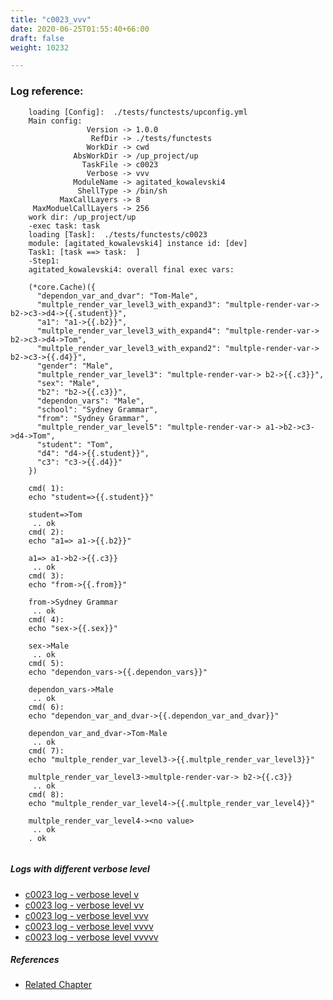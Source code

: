```yaml
---
title: "c0023_vvv"
date: 2020-06-25T01:55:40+66:00
draft: false
weight: 10232

---
```


### Log reference: <no value>

```
    loading [Config]:  ./tests/functests/upconfig.yml
    Main config:
                 Version -> 1.0.0
                  RefDir -> ./tests/functests
                 WorkDir -> cwd
              AbsWorkDir -> /up_project/up
                TaskFile -> c0023
                 Verbose -> vvv
              ModuleName -> agitated_kowalevski4
               ShellType -> /bin/sh
           MaxCallLayers -> 8
     MaxModuelCallLayers -> 256
    work dir: /up_project/up
    -exec task: task
    loading [Task]:  ./tests/functests/c0023
    module: [agitated_kowalevski4] instance id: [dev]
    Task1: [task ==> task:  ]
    -Step1:
    agitated_kowalevski4: overall final exec vars:
    
    (*core.Cache)({
      "dependon_var_and_dvar": "Tom-Male",
      "multple_render_var_level3_with_expand3": "multple-render-var-> b2->c3->d4->{{.student}}",
      "a1": "a1->{{.b2}}",
      "multple_render_var_level3_with_expand4": "multple-render-var-> b2->c3->d4->Tom",
      "multple_render_var_level3_with_expand2": "multple-render-var-> b2->c3->{{.d4}}",
      "gender": "Male",
      "multple_render_var_level3": "multple-render-var-> b2->{{.c3}}",
      "sex": "Male",
      "b2": "b2->{{.c3}}",
      "dependon_vars": "Male",
      "school": "Sydney Grammar",
      "from": "Sydney Grammar",
      "multple_render_var_level5": "multple-render-var-> a1->b2->c3->d4->Tom",
      "student": "Tom",
      "d4": "d4->{{.student}}",
      "c3": "c3->{{.d4}}"
    })
    
    cmd( 1):
    echo "student=>{{.student}}"
    
    student=>Tom
     .. ok
    cmd( 2):
    echo "a1=> a1->{{.b2}}"
    
    a1=> a1->b2->{{.c3}}
     .. ok
    cmd( 3):
    echo "from->{{.from}}"
    
    from->Sydney Grammar
     .. ok
    cmd( 4):
    echo "sex->{{.sex}}"
    
    sex->Male
     .. ok
    cmd( 5):
    echo "dependon_vars->{{.dependon_vars}}"
    
    dependon_vars->Male
     .. ok
    cmd( 6):
    echo "dependon_var_and_dvar->{{.dependon_var_and_dvar}}"
    
    dependon_var_and_dvar->Tom-Male
     .. ok
    cmd( 7):
    echo "multple_render_var_level3->{{.multple_render_var_level3}}"
    
    multple_render_var_level3->multple-render-var-> b2->{{.c3}}
     .. ok
    cmd( 8):
    echo "multple_render_var_level4->{{.multple_render_var_level4}}"
    
    multple_render_var_level4-><no value>
     .. ok
    . ok
    
```

##### Logs with different verbose level
* [c0023 log - verbose level v](../../logs/c0023_v)
* [c0023 log - verbose level vv](../../logs/c0023_vv)
* [c0023 log - verbose level vvv](../../logs/c0023_vvv)
* [c0023 log - verbose level vvvv](../../logs/c0023_vvvv)
* [c0023 log - verbose level vvvvv](../../logs/c0023_vvvvv)

##### References
* [Related Chapter](../../dvars/c0023)
